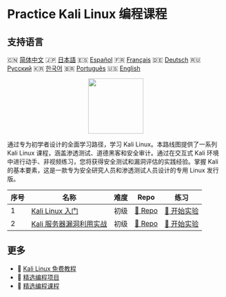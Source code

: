 # Practice Kali Linux 编程课程

## 支持语言

🇨🇳 [简体中文](README_zh.md) 🇯🇵 [日本語](README_ja.md) 🇪🇸 [Español](README_es.md) 🇫🇷 [Français](README_fr.md) 🇩🇪 [Deutsch](README_de.md) 🇷🇺 [Русский](README_ru.md) 🇰🇷 [한국어](README_ko.md) 🇧🇷 [Português](README_pt.md) 🇺🇸 [English](README.md) 

<div align="center">
<img width="128px" src="https://file.labex.io/path/nJIFH3qqCckt.png">
</div>

通过专为初学者设计的全面学习路径，学习 Kali Linux。本路线图提供了一系列 Kali Linux 课程，涵盖渗透测试、道德黑客和安全审计。通过在交互式 Kali 环境中进行动手、非视频练习，您将获得安全测试和漏洞评估的实践经验。掌握 Kali 的基本要素，这是一款专为安全研究人员和渗透测试人员设计的专用 Linux 发行版。

|   序号 | 名称                                                                                      | 难度   | Repo                                                                        | 练习                                                                          |
|--------|-------------------------------------------------------------------------------------------|--------|-----------------------------------------------------------------------------|-------------------------------------------------------------------------------|
|      1 | [Kali Linux 入门](https://labex.io/zh/courses/kali-linux-for-beginners)                   | 初级   | [🔗 Repo](https://github.com/labex-labs/kali-linux-for-beginners)           | [🚀 开始实验](https://labex.io/zh/courses/kali-linux-for-beginners)           |
|      2 | [Kali 服务器漏洞利用实战](https://labex.io/zh/courses/kali-server-exploitation-in-action) | 初级   | [🔗 Repo](https://github.com/labex-labs/kali-server-exploitation-in-action) | [🚀 开始实验](https://labex.io/zh/courses/kali-server-exploitation-in-action) |

## 更多

- 🔗 [Kali Linux 免费教程](https://github.com/labex-labs/kali-free-tutorials)
- 🔗 [精选编程项目](https://github.com/labex-labs/awesome-programming-projects)
- 🔗 [精选编程课程](https://github.com/labex-labs/awesome-programming-courses)

